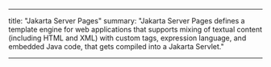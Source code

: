 <!-- Template for the top page of a specification directory containing releases -->
---
title: "Jakarta Server Pages"
summary: "Jakarta Server Pages defines a template engine for web applications that supports mixing of textual content
(including HTML and XML) with custom tags, expression language, and embedded Java code, that gets compiled
into a Jakarta Servlet."

---
